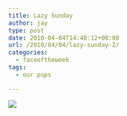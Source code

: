 ```yaml
---
title: Lazy Sunday
author: jay
type: post
date: 2010-04-04T14:48:12+00:00
url: /2010/04/04/lazy-sunday-2/
categories:
  - faceoftheweek
tags:
  - our pups

---
```

[![][1]][2]

 [1]: https://photos.smugmug.com/Pets/Our-Pups/DSC0968/827321625_5fe8i-M.jpg
 [2]: http://photos.littleriverview.org/Pets/Our-Pups/7810105_a7H5S#827321625_5fe8i-A-LB